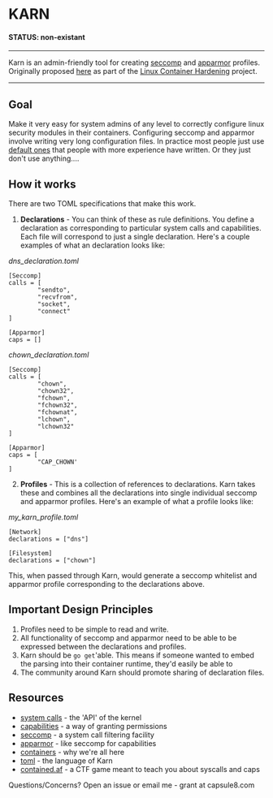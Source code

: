 # KARN

#### STATUS: non-existant

----

Karn is an admin-friendly tool for creating [seccomp](https://en.wikipedia.org/wiki/Seccomp) and [apparmor](https://en.wikipedia.org/wiki/AppArmor) profiles. Originally proposed [here](https://gist.github.com/jessfraz/3a84023ff85471696ee33a20031b9e7b) as part of the [Linux Container Hardening](https://containerhardening.org/) project.

----

## Goal 

Make it very easy for system admins of any level to correctly configure linux security modules in their containers. Configuring seccomp and apparmor involve writing very long configuration files. In practice most people just use [default ones](https://github.com/moby/moby/blob/master/profiles/seccomp/default.json) that people with more experience have written. Or they just don't use anything....


## How it works

There are two TOML specifications that make this work.

1) **Declarations** - You can think of these as rule definitions. You define a declaration as corresponding to particular system calls and capabilities. Each file will correspond to just a single declaration. Here's a couple examples of what an declaration looks like:
 
_dns\_declaration.toml_
 ```
 [Seccomp]
 calls = [
         "sendto",
         "recvfrom",
         "socket",
         "connect"
 ]

 [Apparmor]
 caps = []
 ```

_chown_declaration.toml_
 ```
 [Seccomp]
 calls = [
         "chown",
         "chown32",
         "fchown",
         "fchown32",
         "fchownat",
         "lchown",
         "lchown32"
 ]

 [Apparmor]
 caps = [
         "CAP_CHOWN'
 ]

 ```

 2) **Profiles** - This is a collection of references to declarations. Karn takes these and combines all the declarations into single individual seccomp and apparmor profiles. Here's an example of what a profile looks like:

_my_karn_profile.toml_
 ```
 [Network]
 declarations = ["dns"]

 [Filesystem]
 declarations = ["chown"]
 ```

 This, when passed through Karn, would generate a seccomp whitelist and apparmor profile corresponding to the declarations above.

## Important Design Principles

1) Profiles need to be simple to read and write. 
2) All functionality of seccomp and apparmor need to be able to be expressed between the declarations and profiles.
3) Karn should be `go get`'able. This means if someone wanted to embed the parsing into their container runtime, they'd easily be able to
4) The community around Karn should promote sharing of declaration files. 

## Resources

- [system calls](http://man7.org/linux/man-pages/man2/syscalls.2.html) - the 'API' of the kernel
- [capabilities](http://man7.org/linux/man-pages/man7/capabilities.7.html) - a way of granting permissions
- [seccomp](http://man7.org/linux/man-pages/man2/seccomp.2.html) -  a system call filtering facility 
- [apparmor](http://wiki.apparmor.net/index.php/Main_Page) - like seccomp for capabilities
- [containers](https://www.docker.com/what-container) - why we're all here 
- [toml](https://github.com/toml-lang/toml) - the language of Karn
- [contained.af](https://contained.af/) - a CTF game meant to teach you about syscalls and caps

Questions/Concerns? Open an issue or email me - grant at capsule8.com